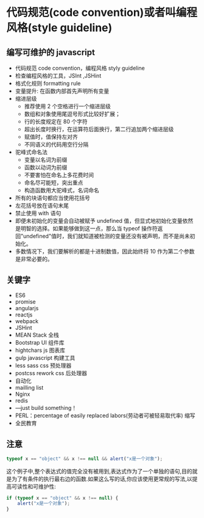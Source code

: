 # 代码规范(code convention)或者叫编程风格(style guideline)

## 编写可维护的 javascript

-   代码规范 code convention，编程风格 styly guideline
-   检查编程风格的工具，JSInt ,JSHint
-   格式化规则 formatting rule
-   变量提升: 在函数内部首先声明所有变量
-   缩进层级
    -   推荐使用 2 个空格进行一个缩进层级
    -   数组和对象使用尾逗号形式比较好扩展；
    -   行的长度规定在 80 个字符
    -   超出长度时换行，在运算符后面换行，第二行追加两个缩进层级
    -   赋值时，值保持左对齐
    -   不同语义的代码用空行分隔
-   驼峰式命名法
    -   变量以名词为前缀
    -   函数以动词为前缀
    -   不要害怕在命名上多花费时间
    -   命名尽可能短，突出重点
    -   构造函数用大驼峰式，名词命名
-   所有的块语句都应当使用花括号
-   左花括号放在语句末尾
-   禁止使用 with 语句
-   即便未初始化的变量会自动被赋予 undefined 值，但显式地初始化变量依然是明智的选择。如果能够做到这一点，那么当 typeof 操作符返回"undefined"值时，我们就知道被检测的变量还没有被声明，而不是尚未初始化。
-   多数情况下，我们要解析的都是十进制数值，因此始终将 10 作为第二个参数是非常必要的。

## 关键字

-   ES6
-   promise
-   angularjs
-   reactjs
-   webpack
-   JSHint
-   MEAN Stack 全栈
-   Bootstrap UI 组件库
-   hightchars js 图表库
-   gulp javascript 构建工具
-   less sass css 预处理器
-   postcss rework css 后处理器
-   自动化
-   mailling list
-   Nginx
-   redis
-   —just build something！
-   PERL：percentage of easily replaced labors(劳动者可被轻易取代率) 缩写
-   全民教育

## 注意

```javascript
typeof x == "object" && x !== null && alert("x是一个对象");
```

这个例子中,整个表达式的值完全没有被用到,表达式作为了一个单独的语句,目的就是为了有条件的执行最右边的函数.如果这么写的话,你应该使用更常规的写法,以提高可读性和可维护性:

```javascript
if (typeof x == "object" && x !== null) {
    alert("x是一个对象");
}
```
